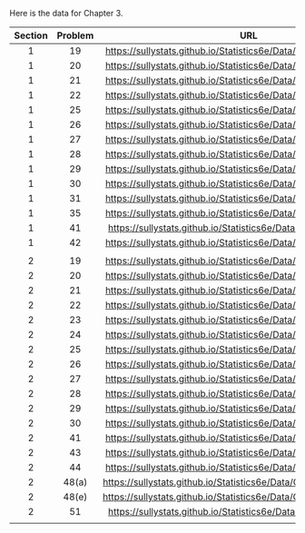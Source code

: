 Here is the data for Chapter 3. 

|Section|Problem|URL|
|:---:|:---:|:---:|
|1|19|<a>https://sullystats.github.io/Statistics6e/Data/Chapter3/3_1_19.CSV</a><br/>|
|1|20|<a>https://sullystats.github.io/Statistics6e/Data/Chapter3/3_1_20.CSV</a><br/>|
|1|21|<a>https://sullystats.github.io/Statistics6e/Data/Chapter3/3_1_21.CSV</a><br/>|
|1|22|<a>https://sullystats.github.io/Statistics6e/Data/Chapter3/3_1_22.CSV</a><br/>|
|1|25|<a>https://sullystats.github.io/Statistics6e/Data/Chapter3/3_1_25.CSV</a><br/>|
|1|26|<a>https://sullystats.github.io/Statistics6e/Data/Chapter3/3_1_26.CSV</a><br/>|
|1|27|<a>https://sullystats.github.io/Statistics6e/Data/Chapter3/3_1_27.CSV</a><br/>|
|1|28|<a>https://sullystats.github.io/Statistics6e/Data/Chapter3/3_1_28.CSV</a><br/>|
|1|29|<a>https://sullystats.github.io/Statistics6e/Data/Chapter3/3_1_29.CSV</a><br/>|
|1|30|<a>https://sullystats.github.io/Statistics6e/Data/Chapter3/3_1_30.CSV</a><br/>|
|1|31|<a>https://sullystats.github.io/Statistics6e/Data/Chapter3/3_1_31.CSV</a><br/>|
|1|35|<a>https://sullystats.github.io/Statistics6e/Data/Chapter3/3_1_35.CSV</a><br/>|
|1|41|<a>https://sullystats.github.io/Statistics6e/Data/Tornadoes_2017.csv</a><br/>
|1|42|<a>https://sullystats.github.io/Statistics6e/Data/Chapter3/3_1_42.CSV</a><br>|
| | |
|2|19|<a>https://sullystats.github.io/Statistics6e/Data/Chapter3/3_2_19.CSV</a><br>|
|2|20|<a>https://sullystats.github.io/Statistics6e/Data/Chapter3/3_2_20.CSV</a><br>|
|2|21|<a>https://sullystats.github.io/Statistics6e/Data/Chapter3/3_2_21.CSV</a><br>|
|2|22|<a>https://sullystats.github.io/Statistics6e/Data/Chapter3/3_2_22.CSV</a><br>|
|2|23|<a>https://sullystats.github.io/Statistics6e/Data/Chapter3/3_2_23.CSV</a><br>|
|2|24|<a>https://sullystats.github.io/Statistics6e/Data/Chapter3/3_2_24.CSV</a><br>|
|2|25|<a>https://sullystats.github.io/Statistics6e/Data/Chapter3/3_2_25.CSV</a><br>|
|2|26|<a>https://sullystats.github.io/Statistics6e/Data/Chapter3/3_2_26.CSV</a><br>|
|2|27|<a>https://sullystats.github.io/Statistics6e/Data/Chapter3/3_2_27.CSV</a><br>|
|2|28|<a>https://sullystats.github.io/Statistics6e/Data/Chapter3/3_2_28.CSV</a><br>|
|2|29|<a>https://sullystats.github.io/Statistics6e/Data/Chapter3/3_2_29.CSV</a><br>|
|2|30|<a>https://sullystats.github.io/Statistics6e/Data/Chapter3/3_2_30.CSV</a><br>|
|2|41|<a>https://sullystats.github.io/Statistics6e/Data/Chapter3/3_2_41.CSV</a><br>|
|2|43|<a>https://sullystats.github.io/Statistics6e/Data/Chapter3/3_2_43.CSV</a><br>|
|2|44|<a>https://sullystats.github.io/Statistics6e/Data/Chapter3/3_2_44.CSV</a><br>|
|2|48(a)|<a>https://sullystats.github.io/Statistics6e/Data/Chapter3/3_2_48a.CSV</a><br>|
|2|48(e)|<a>https://sullystats.github.io/Statistics6e/Data/Chapter3/3_2_48e.CSV</a><br>|
|2|51|<a>https://sullystats.github.io/Statistics6e/Data/Tornadoes_2017.csv</a><br/>
| | |
